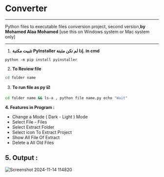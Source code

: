 # Converter
*****
Python files to executable 
files conversion project,
second version,**__by Mohamed Alaa Mohamed__**
[use this on Windows system or Mac system only]
*****
1. **تثبيت مكتبة PyInstaller إذا لم تكن مثبتة. in cmd**
```
python -m pip install pyinstaller
```
2. __To Review file__
 ```bash
cd folder name
   ```
3. __To run file as py ☑️__
```bash
cd folder name && ls-a , python file name.py echo "Wait"
   ```
 **4. Features in Program :**
 - Change a Mode ( Dark - Light ) Mode
 - Select File - Files 
 - Select Extract Folder 
 - Select icon To Extract Project 
 - Show All File Of Extract 
 - Delete a All Old Files 

## 5.  __Output__ :
![Screenshot 2024-11-14 114820](https://github.com/user-attachments/assets/61a807c4-ee18-4144-bffb-f492e75e1794)



